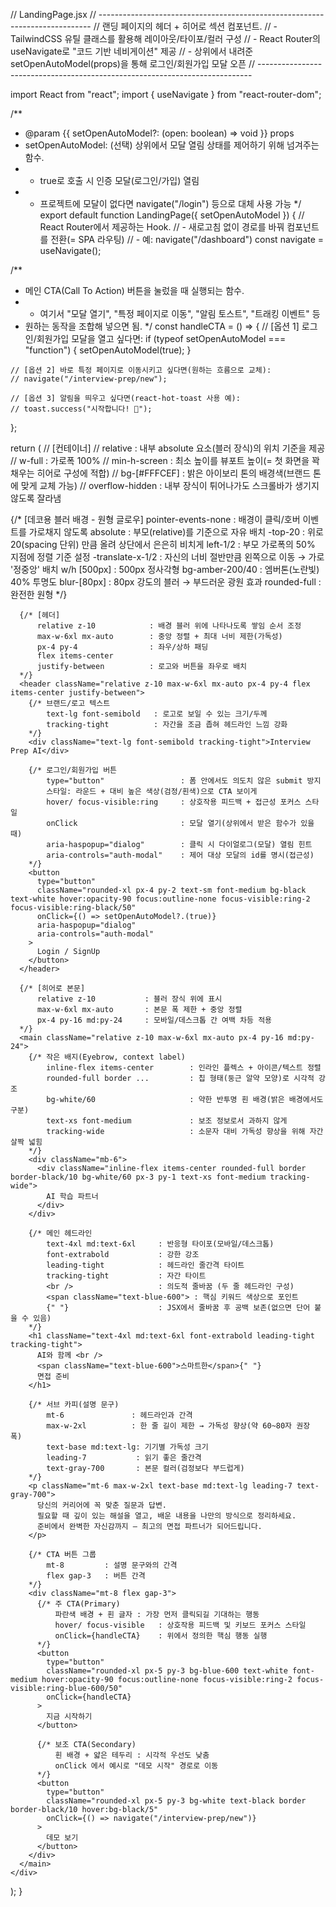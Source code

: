 // LandingPage.jsx
// ----------------------------------------------------------------------------
// 랜딩 페이지의 헤더 + 히어로 섹션 컴포넌트.
// - TailwindCSS 유틸 클래스를 활용해 레이아웃/타이포/컬러 구성
// - React Router의 useNavigate로 "코드 기반 네비게이션" 제공
// - 상위에서 내려준 setOpenAutoModel(props)을 통해 로그인/회원가입 모달 오픈
// ----------------------------------------------------------------------------

import React from "react";
import { useNavigate } from "react-router-dom";

/**
 * @param {{ setOpenAutoModel?: (open: boolean) => void }} props
 * setOpenAutoModel: (선택) 상위에서 모달 열림 상태를 제어하기 위해 넘겨주는 함수.
 *  - true로 호출 시 인증 모달(로그인/가입) 열림
 *  - 프로젝트에 모달이 없다면 navigate("/login") 등으로 대체 사용 가능
 */
export default function LandingPage({ setOpenAutoModel }) {
  // React Router에서 제공하는 Hook.
  // - 새로고침 없이 경로를 바꿔 컴포넌트를 전환(= SPA 라우팅)
  // - 예: navigate("/dashboard")
  const navigate = useNavigate();

  /**
   * 메인 CTA(Call To Action) 버튼을 눌렀을 때 실행되는 함수.
   * - 여기서 "모달 열기", "특정 페이지로 이동", "알림 토스트", "트래킹 이벤트" 등
   *   원하는 동작을 조합해 넣으면 됨.
   */
  const handleCTA = () => {
    // [옵션 1] 로그인/회원가입 모달을 열고 싶다면:
    if (typeof setOpenAutoModel === "function") {
      setOpenAutoModel(true);
    }

    // [옵션 2] 바로 특정 페이지로 이동시키고 싶다면(원하는 흐름으로 교체):
    // navigate("/interview-prep/new");

    // [옵션 3] 알림을 띄우고 싶다면(react-hot-toast 사용 예):
    // toast.success("시작합니다! 🚀");
  };

  return (
    // [컨테이너]
    // relative        : 내부 absolute 요소(블러 장식)의 위치 기준을 제공
    // w-full          : 가로폭 100%
    // min-h-screen    : 최소 높이를 뷰포트 높이(= 첫 화면을 꽉 채우는 히어로 구성에 적합)
    // bg-[#FFFCEF]    : 밝은 아이보리 톤의 배경색(브랜드 톤에 맞게 교체 가능)
    // overflow-hidden : 내부 장식이 튀어나가도 스크롤바가 생기지 않도록 잘라냄
    <div className="relative w-full min-h-screen bg-[#FFFCEF] overflow-hidden">
      {/* [데코용 블러 배경 - 원형 글로우]
          pointer-events-none : 배경이 클릭/호버 이벤트를 가로채지 않도록
          absolute            : 부모(relative)를 기준으로 자유 배치
          -top-20             : 위로 20(spacing 단위) 만큼 올려 상단에서 은은히 비치게
          left-1/2            : 부모 가로폭의 50% 지점에 정렬 기준 설정
          -translate-x-1/2    : 자신의 너비 절반만큼 왼쪽으로 이동 → 가로 '정중앙' 배치
          w/h [500px]         : 500px 정사각형
          bg-amber-200/40     : 엠버톤(노란빛) 40% 투명도
          blur-[80px]         : 80px 강도의 블러 → 부드러운 광원 효과
          rounded-full        : 완전한 원형
      */}
      <div className="pointer-events-none absolute -top-20 left-1/2 -translate-x-1/2 w-[500px] h-[500px] bg-amber-200/40 blur-[80px] rounded-full" />

      {/* [헤더]
          relative z-10            : 배경 블러 위에 나타나도록 쌓임 순서 조정
          max-w-6xl mx-auto        : 중앙 정렬 + 최대 너비 제한(가독성)
          px-4 py-4                : 좌우/상하 패딩
          flex items-center 
          justify-between          : 로고와 버튼을 좌우로 배치
      */}
      <header className="relative z-10 max-w-6xl mx-auto px-4 py-4 flex items-center justify-between">
        {/* 브랜드/로고 텍스트
            text-lg font-semibold   : 로고로 보일 수 있는 크기/두께
            tracking-tight          : 자간을 조금 좁혀 헤드라인 느낌 강화
        */}
        <div className="text-lg font-semibold tracking-tight">Interview Prep AI</div>

        {/* 로그인/회원가입 버튼
            type="button"                 : 폼 안에서도 의도치 않은 submit 방지
            스타일: 라운드 + 대비 높은 색상(검정/흰색)으로 CTA 보이게
            hover/ focus-visible:ring     : 상호작용 피드백 + 접근성 포커스 스타일
            onClick                       : 모달 열기(상위에서 받은 함수가 있을 때)
            aria-haspopup="dialog"        : 클릭 시 다이얼로그(모달) 열림 힌트
            aria-controls="auth-modal"    : 제어 대상 모달의 id를 명시(접근성)
        */}
        <button
          type="button"
          className="rounded-xl px-4 py-2 text-sm font-medium bg-black text-white hover:opacity-90 focus:outline-none focus-visible:ring-2 focus-visible:ring-black/50"
          onClick={() => setOpenAutoModel?.(true)}
          aria-haspopup="dialog"
          aria-controls="auth-modal"
        >
          Login / SignUp
        </button>
      </header>

      {/* [히어로 본문]
          relative z-10           : 블러 장식 위에 표시
          max-w-6xl mx-auto       : 본문 폭 제한 + 중앙 정렬
          px-4 py-16 md:py-24     : 모바일/데스크톱 간 여백 차등 적용
      */}
      <main className="relative z-10 max-w-6xl mx-auto px-4 py-16 md:py-24">
        {/* 작은 배지(Eyebrow, context label)
            inline-flex items-center        : 인라인 플렉스 + 아이콘/텍스트 정렬
            rounded-full border ...         : 칩 형태(둥근 알약 모양)로 시각적 강조
            bg-white/60                     : 약한 반투명 흰 배경(밝은 배경에서도 구분)
            text-xs font-medium             : 보조 정보로서 과하지 않게
            tracking-wide                   : 소문자 대비 가독성 향상을 위해 자간 살짝 넓힘
        */}
        <div className="mb-6">
          <div className="inline-flex items-center rounded-full border border-black/10 bg-white/60 px-3 py-1 text-xs font-medium tracking-wide">
            AI 학습 파트너
          </div>
        </div>

        {/* 메인 헤드라인
            text-4xl md:text-6xl     : 반응형 타이포(모바일/데스크톱)
            font-extrabold           : 강한 강조
            leading-tight            : 헤드라인 줄간격 타이트
            tracking-tight           : 자간 타이트
            <br />                   : 의도적 줄바꿈 (두 줄 헤드라인 구성)
            <span className="text-blue-600"> : 핵심 키워드 색상으로 포인트
            {" "}                    : JSX에서 줄바꿈 후 공백 보존(없으면 단어 붙을 수 있음)
        */}
        <h1 className="text-4xl md:text-6xl font-extrabold leading-tight tracking-tight">
          AI와 함께 <br />
          <span className="text-blue-600">스마트한</span>{" "}
          면접 준비
        </h1>

        {/* 서브 카피(설명 문구)
            mt-6               : 헤드라인과 간격
            max-w-2xl          : 한 줄 길이 제한 → 가독성 향상(약 60~80자 권장 폭)
            text-base md:text-lg: 기기별 가독성 크기
            leading-7           : 읽기 좋은 줄간격
            text-gray-700       : 본문 컬러(검정보다 부드럽게)
        */}
        <p className="mt-6 max-w-2xl text-base md:text-lg leading-7 text-gray-700">
          당신의 커리어에 꼭 맞춘 질문과 답변.
          필요할 때 깊이 있는 해설을 열고, 배운 내용을 나만의 방식으로 정리하세요.
          준비에서 완벽한 자신감까지 — 최고의 면접 파트너가 되어드립니다.
        </p>

        {/* CTA 버튼 그룹
            mt-8         : 설명 문구와의 간격
            flex gap-3   : 버튼 간격
        */}
        <div className="mt-8 flex gap-3">
          {/* 주 CTA(Primary)
              파란색 배경 + 흰 글자 : 가장 먼저 클릭되길 기대하는 행동
              hover/ focus-visible   : 상호작용 피드백 및 키보드 포커스 스타일
              onClick={handleCTA}    : 위에서 정의한 핵심 행동 실행
          */}
          <button
            type="button"
            className="rounded-xl px-5 py-3 bg-blue-600 text-white font-medium hover:opacity-90 focus:outline-none focus-visible:ring-2 focus-visible:ring-blue-600/50"
            onClick={handleCTA}
          >
            지금 시작하기
          </button>

          {/* 보조 CTA(Secondary)
              흰 배경 + 얇은 테두리 : 시각적 우선도 낮춤
              onClick 에서 예시로 "데모 시작" 경로로 이동
          */}
          <button
            type="button"
            className="rounded-xl px-5 py-3 bg-white text-black border border-black/10 hover:bg-black/5"
            onClick={() => navigate("/interview-prep/new")}
          >
            데모 보기
          </button>
        </div>
      </main>
    </div>
  );
}
